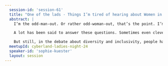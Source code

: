 ```yaml
---
  session-id: 'session-61'
  title: "One of the lads - Things I’m tired of hearing about Women in Tech"
  abstract: |
    I’m the odd-man-out. Or rather odd-woman-out, that’s the point. I’m a woman in tech. By the reactions I sometimes get to that simple statement, you’d think I had just said that I’m a talking dog or a flying monkey. Why is that? Why, after all these years of discussing, campaigning and fighting, are women still underrepresented in tech? What can we do to change that?

    A lot has been said to answer these questions. Sometimes even clever, helpful, well thought out things! I do not want to add yet another version of “pay us as much as the men and treat us like human beings, please.” I am also very aware that, as a white cis woman, I’m speaking from a position of privilege. I wouldn’t want to assume I know what every woman, let alone every non-male in tech needs or wants.

    But still, in the debate about diversity and inclusivity, people have also said a lot of things to us and about us women in tech that set my teeth on edge. I’d like to tell you, from my totally personal, flawed, and biased point of view about the things that I – as a woman in tech – do not want to hear any more about the problem with women in tech, from the well-meaning, the mansplaining and the pet peeves to the straight-up infuriating. There might be swearing.
  meetupId: cyberland-ladies-night-24
  speaker-id: 'sophie-kuester'
  layout: session
---
```

